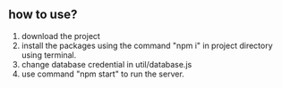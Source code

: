 ## how to use?

1. download the project
2. install the packages using the command "npm i" in project directory using terminal.
3. change database credential in util/database.js
4. use command "npm start" to run the server.
